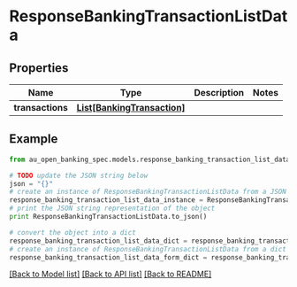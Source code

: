 # ResponseBankingTransactionListData


## Properties

Name | Type | Description | Notes
------------ | ------------- | ------------- | -------------
**transactions** | [**List[BankingTransaction]**](BankingTransaction.md) |  | 

## Example

```python
from au_open_banking_spec.models.response_banking_transaction_list_data import ResponseBankingTransactionListData

# TODO update the JSON string below
json = "{}"
# create an instance of ResponseBankingTransactionListData from a JSON string
response_banking_transaction_list_data_instance = ResponseBankingTransactionListData.from_json(json)
# print the JSON string representation of the object
print ResponseBankingTransactionListData.to_json()

# convert the object into a dict
response_banking_transaction_list_data_dict = response_banking_transaction_list_data_instance.to_dict()
# create an instance of ResponseBankingTransactionListData from a dict
response_banking_transaction_list_data_form_dict = response_banking_transaction_list_data.from_dict(response_banking_transaction_list_data_dict)
```
[[Back to Model list]](../README.md#documentation-for-models) [[Back to API list]](../README.md#documentation-for-api-endpoints) [[Back to README]](../README.md)


